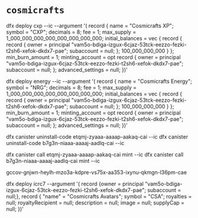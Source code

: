 # `cosmicrafts`

dfx deploy cxp --ic --argument '( record { name = "Cosmicrafts XP"; symbol = "CXP"; decimals = 8; fee = 1; max_supply = 1_000_000_000_000_000_000_000_000; initial_balances = vec {
record { record { owner = principal "vam5o-bdiga-izgux-6cjaz-53tck-eezzo-fezki-t2sh6-xefok-dkdx7-pae"; subaccount = null; }; 100_000_000_000 } }; min_burn_amount = 1; minting_account = opt record { owner = principal "vam5o-bdiga-izgux-6cjaz-53tck-eezzo-fezki-t2sh6-xefok-dkdx7-pae"; subaccount = null; }; advanced_settings = null; })'

dfx deploy energy --ic --argument '( record { name = "Cosmicrafts Energy"; symbol = "NRG"; decimals = 8; fee = 1; max_supply = 1_000_000_000_000_000_000_000_000; initial_balances = vec {
record { record { owner = principal "vam5o-bdiga-izgux-6cjaz-53tck-eezzo-fezki-t2sh6-xefok-dkdx7-pae"; subaccount = null; }; 100_000_000_000 } }; min_burn_amount = 1; minting_account = opt record { owner = principal "vam5o-bdiga-izgux-6cjaz-53tck-eezzo-fezki-t2sh6-xefok-dkdx7-pae"; subaccount = null; }; advanced_settings = null; })'


dfx canister uninstall-code etqmj-zyaaa-aaaap-aakaq-cai --ic
dfx canister uninstall-code b7g3n-niaaa-aaaaj-aadlq-cai --ic

dfx canister call etqmj-zyaaa-aaaap-aakaq-cai mint --ic
dfx canister call b7g3n-niaaa-aaaaj-aadlq-cai mint --ic

gccov-gnjwn-heylh-mzo3a-kdpre-vs75x-aa353-ixynu-qkmgn-l36pm-cae


dfx deploy icrc7 --argument '( record {owner = principal "vam5o-bdiga-izgux-6cjaz-53tck-eezzo-fezki-t2sh6-xefok-dkdx7-pae"; subaccount = null;}, record { "name" = "Cosmicrafts Avatars"; symbol = "CSA"; royalties = null; royaltyRecipient = null; description = null; image = null; supplyCap = null; })'